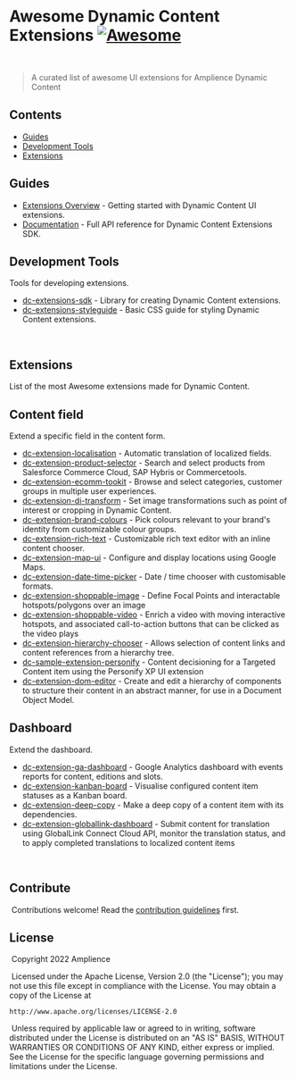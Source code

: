 # Awesome Dynamic Content Extensions [![Awesome](https://awesome.re/badge.svg)](https://awesome.re)
​
> A curated list of awesome UI extensions for Amplience Dynamic Content

## Contents
- [Guides](#guides)
- [Development Tools](#development-tools)
- [Extensions](#extensions)
​
## Guides

- [Extensions Overview](https://docs.amplience.net/development/extensions.html) - Getting started with Dynamic Content UI extensions.
- [Documentation](https://amplience.github.io/dc-extensions-sdk/) - Full API reference for Dynamic Content Extensions SDK.

## Development Tools
Tools for developing extensions.
​
- [dc-extensions-sdk](https://github.com/amplience/dc-extensions-sdk) - Library for creating Dynamic Content extensions.
- [dc-extensions-styleguide](https://github.com/amplience/dc-extensions-styleguide) - Basic CSS guide for styling Dynamic Content extensions.

​
## Extensions
List of the most Awesome extensions made for Dynamic Content.

## Content field
​Extend a specific field in the content form.

- [dc-extension-localisation](https://github.com/amplience/dc-extension-localization) - Automatic translation of localized fields.
- [dc-extension-product-selector](https://github.com/amplience/dc-extension-product-selector) - Search and select products from Salesforce Commerce Cloud, SAP Hybris or Commercetools.
- [dc-extension-ecomm-tookit](https://github.com/amplience/dc-extension-ecomm-toolkit) - Browse and select categories, customer groups in multiple user experiences.
- [dc-extension-di-transform](https://github.com/amplience/dc-extension-di-transform) - Set image transformations such as point of interest or cropping in Dynamic Content.
- [dc-extension-brand-colours](https://github.com/amplience/dc-extension-brand-colours) - Pick colours relevant to your brand's identity from customizable colour groups.
- [dc-extension-rich-text](https://github.com/amplience/dc-extension-rich-text) - Customizable rich text editor with an inline content chooser.
- [dc-extension-map-ui](https://github.com/amplience/dc-extension-map-ui) - Configure and display locations using Google Maps.
- [dc-extension-date-time-picker](https://github.com/amplience/dc-extension-date-time-picker) - Date / time chooser with customisable formats.
- [dc-extension-shoppable-image](https://github.com/amplience/dc-extension-shoppable-image) - Define Focal Points and interactable hotspots/polygons over an image
- [dc-extension-shoppable-video](https://github.com/amplience/dc-extension-shoppable-video) - Enrich a video with moving interactive hotspots, and associated call-to-action buttons that can be clicked as the video plays
- [dc-extension-hierarchy-chooser](https://github.com/amplience/dc-extension-hierarchy-chooser) - Allows selection of content links and content references from a hierarchy tree.
- [dc-sample-extension-personify](https://github.com/amplience/dc-sample-extension-personify) - Content decisioning for a Targeted Content item using the Personify XP UI extension
- [dc-extension-dom-editor](https://github.com/amplience/dc-extension-dom-editor) - Create and edit a hierarchy of components to structure their content in an abstract manner, for use in a Document Object Model.

## Dashboard
Extend the dashboard.

- [dc-extension-ga-dashboard](https://github.com/amplience/dc-extension-ga-dashboard) - Google Analytics dashboard with events reports for content, editions and slots.
- [dc-extension-kanban-board](https://github.com/amplience/dc-extension-kanban-board) - Visualise configured content item statuses as a Kanban board.
- [dc-extension-deep-copy](https://github.com/amplience/dc-extension-deep-copy) - Make a deep copy of a content item with its dependencies.
- [dc-extension-globallink-dashboard](https://github.com/amplience/dc-extension-globallink-dashboard) - Submit content for translation using GlobalLink Connect Cloud API, monitor the translation status, and to apply completed translations to localized content items

​
## Contribute
​
Contributions welcome! Read the [contribution guidelines](contributing.md) first.
​
## License
​
Copyright 2022 Amplience

​
Licensed under the Apache License, Version 2.0 (the "License");
you may not use this file except in compliance with the License.
You may obtain a copy of the License at
​

    http://www.apache.org/licenses/LICENSE-2.0
​
Unless required by applicable law or agreed to in writing, software
distributed under the License is distributed on an "AS IS" BASIS,
WITHOUT WARRANTIES OR CONDITIONS OF ANY KIND, either express or implied.
See the License for the specific language governing permissions and
limitations under the License.
